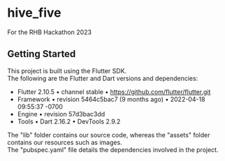 # hive_five

For the RHB Hackathon 2023

## Getting Started

This project is built using the Flutter SDK. <br>
The following are the Flutter and Dart versions and dependencies: <br>
 - Flutter 2.10.5 • channel stable • https://github.com/flutter/flutter.git
 - Framework • revision 5464c5bac7 (9 months ago) • 2022-04-18 09:55:37 -0700
 - Engine • revision 57d3bac3dd<br>
 - Tools • Dart 2.16.2 • DevTools 2.9.2
 
The "lib" folder contains our source code, whereas the "assets" folder contains our resources such as images. <br>
The "pubspec.yaml" file details the dependencies involved in the project.
